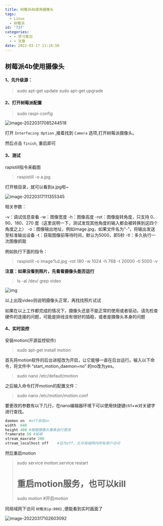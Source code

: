 ```yaml
---
title: 树莓派4b使用摄像头
tags:
  - Linux
  - 树莓派
id: '737'
categories:
  - - 学习笔记
  - - 文章
date: 2022-03-17 11:16:56
---
```


## 树莓派4b使用摄像头

#### 1、先升级源：

> sudo apt-get update sudo apt-get upgrade

#### 2、打开树莓派配置

> sudo raspi-config

![image-20220317085244518](https://redamancy9189.oss-cn-beijing.aliyuncs.com/%E4%B8%AA%E4%BA%BA%E5%9B%BE%E5%BA%8A/image-20220317085244518.png)

打开 `Interfacing Option` ,接着找到 `Camera` 选项,打开树莓派摄像头。

然后点击 `finish`, 重启即可
<!-- more -->
#### 3、测试

rapistill指令来截图

> raspistill -o a.jpg

打开根目录，就可以看到a.jpg啦~

![image-20220317111355345](https://redamancy9189.oss-cn-beijing.aliyuncs.com/%E4%B8%AA%E4%BA%BA%E5%9B%BE%E5%BA%8A/image-20220317111355345.png)

相关参数：

\-v：调试信息查看 -w：图像宽度 -h：图像高度 -rot：图像旋转角度，只支持 0、90、180、270 度（这里说明一下，测试发现其他角度的输入都会被转换到这四个角度之上） -o：图像输出地址，例如image.jpg，如果文件名为“-”，将输出发送至标准输出设备 -t：获取图像前等待时间，默认为5000，即5秒 -tl：多久执行一次图像抓取

例如执行下面的指令：

> raspistill -o image%d.jpg -rot 180 -w 1024 -h 768 -t 20000 -tl 5000 -v

**注意：如果没看到照片，先看看摄像头能否运行**

> ls -al /dev/ grep video

![img](https://redamancy9189.oss-cn-beijing.aliyuncs.com/%E4%B8%AA%E4%BA%BA%E5%9B%BE%E5%BA%8A/cf671f21bc29586021cf8d4ecbfe1a38.png)

以上出现video则说明摄像头正常，再找找照片试试

如果在以上工作都完成的情况下，摄像头还是不能正常的使用或者驱动，请先检查硬件的连接的问题，可能是排线没有很好的插稳，或者是摄像头本身的问题

#### 4、实时监控

安装motion(开源监控软件)

> sudo apt-get install motion

首先将motion软件的后台进程改为开启，让它能够一直在后台运行。输入以下命令，将文件中 “start\_motion\_daemon=no” 的no改为yes。

> sudo nano /etc/default/motion

之后输入命令打开motion的配置文件：

> sudo nano /etc/motion/motion.conf

要更改的参数有以下几行，在nano编辑器环境下可以使用快捷键ctrl+w对关键字进行查找。

```python
daemon on  #off改成on
width  640 
height 480 #根据摄像头像素自行更改
framerate 50 #帧率
stream_maxrate 200
stream_localhost off    #设为off，允许局域网内所有用户访问
```

然后重启motion

> sudo service motion.service restart
> 
> # 重启motion服务，也可以kill
> 
> sudo motion #开启motion

同局域网下访问 `树莓派ip:8081` ,便能看到实时画面了

![image-20220317102603092](https://redamancy9189.oss-cn-beijing.aliyuncs.com/%E4%B8%AA%E4%BA%BA%E5%9B%BE%E5%BA%8A/image-20220317102603092.png)
